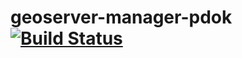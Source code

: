 # geoserver-manager-pdok [![Build Status](https://travis-ci.org/PDOK/geoserver-manager-pdok.svg?branch=master)](https://travis-ci.org/PDOK/geoserver-manager-pdok)

